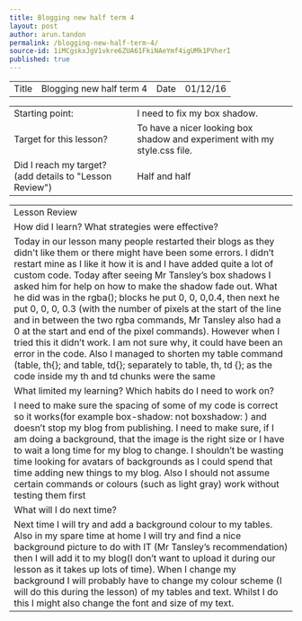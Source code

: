```yaml
---
title: Blogging new half term 4
layout: post
author: arun.tandon
permalink: /blogging-new-half-term-4/
source-id: 1iMCgskxJgV1vkre6ZUA61FkiNAeYmf4igUMk1PVherI
published: true
---
```

<table>
  <tr>
    <td>Title</td>
    <td>Blogging new half term 4</td>
    <td>Date</td>
    <td>01/12/16</td>
  </tr>
</table>


<table>
  <tr>
    <td>Starting point:</td>
    <td>I need to fix my box shadow.</td>
  </tr>
  <tr>
    <td>Target for this lesson?</td>
    <td>To have a nicer looking box shadow and experiment with my style.css file.</td>
  </tr>
  <tr>
    <td>Did I reach my target? 
(add details to "Lesson Review")</td>
    <td>Half and half</td>
  </tr>
</table>


<table>
  <tr>
    <td>Lesson Review</td>
  </tr>
  <tr>
    <td>How did I learn? What strategies were effective? </td>
  </tr>
  <tr>
    <td>Today in our lesson many people restarted their blogs as they didn't like them or there might have been some errors. I didn’t restart mine as I like it how it is and I have added quite a lot of custom code. Today after seeing Mr Tansley’s box shadows I asked him for help on how to make the shadow fade out. What he did was in the rgba(); blocks he put 0, 0, 0,0.4, then next he put 0, 0, 0, 0.3 (with the number of pixels at the start of the line and in between the two rgba commands, Mr Tansley also had a 0 at the start and end of the pixel commands). However when I tried this it didn’t work. I am not sure why, it could have been an error in the code. Also I managed to shorten my table command (table, th{}; and table, td{}; separately to table, th, td {}; as the code inside my th and td chunks were the same</td>
  </tr>
  <tr>
    <td>What limited my learning? Which habits do I need to work on? </td>
  </tr>
  <tr>
    <td>I need to make sure the spacing of some of my code is correct so it works(for example box-shadow: not boxshadow: ) and doesn’t stop my blog from publishing. I need to make sure, if I am doing a background, that the image is the right size or I have to wait a long time for my blog to change. I shouldn’t be wasting time looking for avatars of backgrounds as I could spend that time adding new things to my blog. Also I should not assume certain commands or colours (such as light gray) work without testing them first</td>
  </tr>
  <tr>
    <td>What will I do next time? </td>
  </tr>
  <tr>
    <td>Next time I will try and add a background colour to my tables. Also in my spare time at home I will try and find a nice background picture to do with IT (Mr Tansley’s recommendation) then I will add it to my blog(I don’t want to upload it during our lesson as it takes up lots of time). When I change my background I will probably have to change my colour scheme (I will do this during the lesson) of my tables and text. Whilst I do this I might also change the font and size of my text.</td>
  </tr>
</table>



